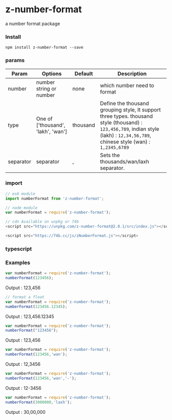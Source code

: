 # z-number-format

a number format package

### Install
`npm install z-number-format --save`


### params
| Param        | Options           | Default  | Description |
| ------------- |-------------| -----| -------- |
| number | number string or number |none| which number need to format  |
| type | One of ['thousand', 'lakh', 'wan'] |thousand| Define the thousand grouping style, It support three types. thousand style (thousand) : `123,456,789`, indian style (lakh) : `12,34,56,789`, chinese style (wan) : `1,2345,6789`|
| separator | separator | , | Sets the thousands/wan/laxh separator. |

### import

```js
// es6 module
import numberFormat from 'z-number-format';

// node module
var numberFormat = require('z-number-format');

// cdn Available on unpkg or 74b
<script src="https://unpkg.com/z-number-format@2.0.1/src/index.js"></script> 

<script src="https://74b.cc/js/zNumberFormat.js"></script> 
```

### typescript  


### Examples
```js
var numberFormat = require('z-number-format');
numberFormat(123456);
```
Output : 123,456

```js
// format a float
var numberFormat = require('z-number-format');
numberFormat(123456.12345);
```
Output : 123,456.12345

```js
var numberFormat = require('z-number-format');
numberFormat("123456");
```
Output : 123,456


```js
var numberFormat = require('z-number-format');
numberFormat(123456,'wan');
```
Output : 12,3456

```js
var numberFormat = require('z-number-format');
numberFormat(123456,'wan','-');
```
Output : 12-3456

```js
var numberFormat = require('z-number-format');
numberFormat(3000000,'laxh');
```
Output : 30,00,000